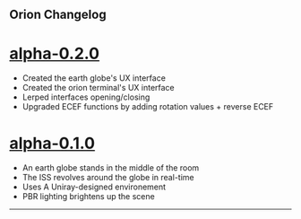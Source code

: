 ## Orion Changelog

# [alpha-0.2.0]

- Created the earth globe's UX interface
- Created the orion terminal's UX interface
- Lerped interfaces opening/closing
- Upgraded ECEF functions by adding rotation values + reverse ECEF

# [alpha-0.1.0]

- An earth globe stands in the middle of the room
- The ISS revolves around the globe in real-time
- Uses A Uniray-designed environement 
- PBR lighting brightens up the scene

---

[alpha-0.2.0]: https://git.s2.rpn.ch/ComtesseE1/orion/-/tags/alpha-0.2.0
[alpha-0.1.0]: https://git.s2.rpn.ch/ComtesseE1/orion/-/tags/alpha-0.1.0